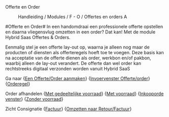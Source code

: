 <properties>
	<page>
		<title>Offerte en Order</title>
		<description>Offerte en Order</description>
	</page>
	<menu>
		<position>Handleiding / Modules / F - O / Offertes en orders</position>
		<title>Introductie</title>
		<sort>A</sort>
	</menu>
</properties>

#Offerte en Order#
In een handomdraai een professionele offerte opstellen en daarna vliegensvlug omzetten in een order? Dat kan! Met de module Hybrid Saas Offertes & Orders.

Eenmalig stel je een offerte lay-out op, waarna je alleen nog maar de producten of diensten als offerteregels hoeft toe te voegen. Deze basis kan na acceptatie van de offerte dienen als order, werkbon en/of pakbon, waarbij alleen de lay-out verandert. De offerte dan wel order kan rechtstreeks digitaal verzonden worden vanuit Hybrid SaaS


Ga naar {[Een Offerte/Order aanmaken](http://hybridsaas.support/pages/handleiding/modules/F-O/offerte-en-orders/een-offerte-of-order-aanmaken)} 
{[Invoervenster Offerte/order](http://hybridsaas.support/pages/handleiding/modules/F-O/offerte-en-orders/invoervenster%20offerte-order)} 
{[Orderegel](http://hybridsaas.support/pages/handleiding/modules/F-O/offerte-en-orders/orderegel)}



Order afhandelen
{[Met gedeeltelijke voorraad](http://hybridsaas.support/pages/handleiding/modules/F-O/offerte-en-orders/een-order-afhandelen-gedeeltelijke-voorraad)}
{[Met voorraad](http://hybridsaas.support/pages/handleiding/modules/F-O/offerte-en-orders/een-order-afhandelen-met-voorraad)} {[Inkooporde venster](http://hybridsaas.support/pages/handleiding/modules/F-O/offerte-en-orders/invoervenster)}
{[Zonder voorraad]( http://hybridsaas.support/pages/handleiding/modules/F-O/offerte-en-orders/een-order-afhandelen-zonder-voorraad)} 

Zicht Consignatie
{[Factuur](http://hybridsaas.support/pages/handleiding/modules/F-O/offerte-en-orders/zicht-consignatie-factuur-aanmaken)} {[Omzetten naar Retour/Factuur](http://hybridsaas.support/pages/handleiding/modules/F-O/offerte-en-orders/zicht-consignatie-factuur-omzetten)}
